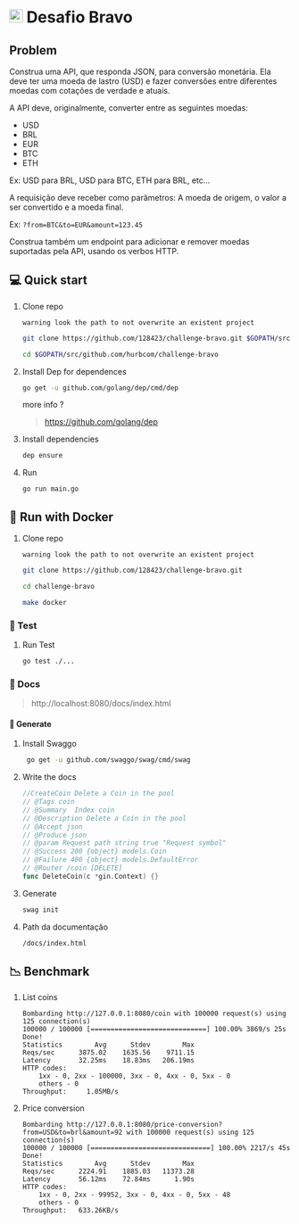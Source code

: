 # <img src="https://avatars1.githubusercontent.com/u/7063040?v=4&s=200.jpg" alt="HU" width="24" /> Desafio Bravo
## Problem
Construa uma API, que responda JSON, para conversão monetária. Ela deve ter uma moeda de lastro (USD) e fazer conversões entre diferentes moedas com cotações de verdade e atuais.

A API deve, originalmente, converter entre as seguintes moedas:

-   USD
-   BRL
-   EUR
-   BTC
-   ETH

Ex: USD para BRL, USD para BTC, ETH para BRL, etc...

A requisição deve receber como parâmetros: A moeda de origem, o valor a ser convertido e a moeda final.

Ex: `?from=BTC&to=EUR&amount=123.45`

Construa também um endpoint para adicionar e remover moedas suportadas pela API, usando os verbos HTTP.

##  💻 Quick start


1. Clone repo 

    `warning look the path to not overwrite an existent project`

    ```sh
    git clone https://github.com/128423/challenge-bravo.git $GOPATH/src/github.com/hurbcom/challenge-bravo
    ```
    ```sh
    cd $GOPATH/src/github.com/hurbcom/challenge-bravo 
    ```

2. Install Dep for dependences

     ```sh
     go get -u github.com/golang/dep/cmd/dep
     ```
    more info ?
    > https://github.com/golang/dep
3. Install dependencies

    ```sh
    dep ensure
    ```
4. Run

    ```sh
    go run main.go
    ```

## :whale: Run with Docker

1. Clone repo 

    `warning look the path to not overwrite an existent project`

    ```sh
    git clone https://github.com/128423/challenge-bravo.git 
    ```
    ```sh
    cd challenge-bravo
    ```
    ```sh
    make docker
    ```





### :wrench: Test
  1. Run Test
      ```sh
      go test ./...
      ```
### 📝 Docs
 > http://localhost:8080/docs/index.html

 ####  🔨 Generate
 1. Install Swaggo
    ```sh
     go get -u github.com/swaggo/swag/cmd/swag
     ```
 2. Write the docs 
    ```go
    //CreateCoin Delete a Coin in the pool
    // @Tags coin
    // @Summary  Index coin
    // @Description Delete a Coin in the pool
    // @Accept json
    // @Produce json
    // @param Request path string true "Request symbol"
    // @Success 200 {object} models.Coin
    // @Failure 400 {object} models.DefaultError
    // @Router /coin [DELETE]
    func DeleteCoin(c *gin.Context) {}
    ```
 3. Generate

    ```sh
    swag init
    ````
 3. Path da documentação 

    `/docs/index.html`

## :chart_with_downwards_trend: Benchmark

1. List coins
    ```
    Bombarding http://127.0.0.1:8080/coin with 100000 request(s) using 125 connection(s)
    100000 / 100000 [=============================] 100.00% 3869/s 25s
    Done!
    Statistics        Avg      Stdev        Max
    Reqs/sec      3875.02    1635.56    9711.15
    Latency       32.25ms    18.83ms   206.19ms
    HTTP codes:
        1xx - 0, 2xx - 100000, 3xx - 0, 4xx - 0, 5xx - 0
        others - 0
    Throughput:     1.05MB/s
    ```

2. Price conversion
    ```
    Bombarding http://127.0.0.1:8080/price-conversion?from=USD&to=brl&amount=92 with 100000 request(s) using 125 connection(s)
    100000 / 100000 [==============================] 100.00% 2217/s 45s
    Done!
    Statistics        Avg      Stdev        Max
    Reqs/sec      2224.91    1885.03   11373.28
    Latency       56.12ms    72.84ms      1.90s
    HTTP codes:
        1xx - 0, 2xx - 99952, 3xx - 0, 4xx - 0, 5xx - 48
        others - 0
    Throughput:   633.26KB/s
    ```